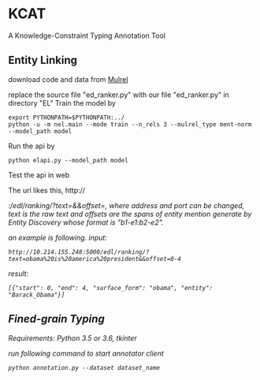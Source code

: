 # KCAT
 A Knowledge-Constraint Typing Annotation Tool

## Entity Linking
download code and data from [Mulrel](https://github.com/lephong/mulrel-nel)

replace the source file "ed_ranker.py" with our file "ed_ranker.py" in directory "EL"
Train the model by

    export PYTHONPATH=$PYTHONPATH:../
    python -u -m nel.main --mode train --n_rels 3 --mulrel_type ment-norm --model_path model

Run the api by

    python elapi.py --model_path model

Test the api in web

The url likes this, http://<address>:<port>/edl/ranking/?text=<text>&&offset=<offsets>, where address and port can be changed, text is the raw text and offsets are the spans of entity mention generate by Entity Discovery whose format is "b1-e1:b2-e2".

an example is following.
input:
    
    http://10.214.155.248:5000/edl/ranking/?text=obama%20is%20america%20president&&offset=0-4
    
result:
    
    [{"start": 0, "end": 4, "surface_form": "obama", "entity": "Barack_Obama"}]
    

## Fined-grain Typing

Requirements: Python 3.5 or 3.6, tkinter

run following command to start annotator client

    python annotation.py --dataset dataset_name
 
    
